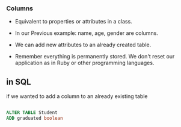 ### Columns

- Equivalent to properties or attributes in a class.

- In our Previous example: name, age, gender are columns.

- We can add new attributes to an already created table.

- Remember everything is permanently stored. We don't reset our application as in Ruby or other programming languages.


## in SQL

if we wanted to add a column to an already existing table

```sql

ALTER TABLE Student
ADD graduated boolean

```
